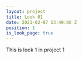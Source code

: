 ```yaml
---
layout: project
title: Look 01
date: 2021-02-07 13:49:00 Z
position: 1
is_look_page: true
---
```


This is look 1 in project 1

